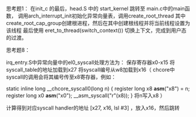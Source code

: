 
思考题1：
在init_c 的最后，head.S 中的 start_kernel 跳转至 main.c中的main函数，
调用arch_interrupt_init初始化异常向量表，调用create_root_thread
其中create_root_cap_group创建根进程，然后在其中创建根线程并将当前线程设置为该线程
最后使用 eret_to_thread(switch_context()) 切换上下文，完成到用户态的过渡。


思考题8：


irq_entry.S中异常向量中的el0_syscall处理方法为：
保存寄存器x0-x15
将syscall_table的地址加载到x27
将syscall编号从w8加载到x16（
chcore中syscall的调用会将其编号传至x8寄存器，例如：

static inline long __chcore_syscall0(long n)
{
        register long x8 __asm__("x8") = n;
        register long x0 __asm__("x0");
        __asm_syscall("r"(x8));
}
将n写入x8
）

计算得到对应syscall handler的地址 [x27, x16, lsl #3]	，放入x16，然后跳转
